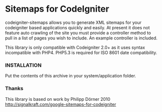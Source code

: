 # Sitemaps for CodeIgniter

codeigniter-sitemaps allows you to generate XML sitemaps for your codeigniter based applications quickly and easily. At present it does not feature auto crawling of the site you must provide a controller method to pull in a list of pages you wish to include. An example controller is included.

This library is only compatible with Codeigniter 2.0+ as it uses syntax incompatible with PHP4. PHP5.3 is required for ISO 8601 date compatibility.

### INSTALLATION
Put the contents of this archive in your system/application folder.

### Thanks
This library is based on work by Philipp Dörner 2010
http://signalkraft.com/google-sitemaps-for-codeigniter

